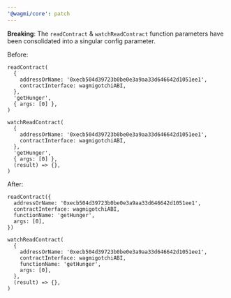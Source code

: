 ```yaml
---
'@wagmi/core': patch
---
```


**Breaking**: The `readContract` & `watchReadContract` function parameters have been consolidated into a singular config parameter.

Before:

```tsx
readContract(
  {
    addressOrName: '0xecb504d39723b0be0e3a9aa33d646642d1051ee1',
    contractInterface: wagmigotchiABI,
  },
  'getHunger',
  { args: [0] },
)

watchReadContract(
  {
    addressOrName: '0xecb504d39723b0be0e3a9aa33d646642d1051ee1',
    contractInterface: wagmigotchiABI,
  },
  'getHunger',
  { args: [0] },
  (result) => {},
)
```

After:

```tsx
readContract({
  addressOrName: '0xecb504d39723b0be0e3a9aa33d646642d1051ee1',
  contractInterface: wagmigotchiABI,
  functionName: 'getHunger',
  args: [0],
})

watchReadContract(
  {
    addressOrName: '0xecb504d39723b0be0e3a9aa33d646642d1051ee1',
    contractInterface: wagmigotchiABI,
    functionName: 'getHunger',
    args: [0],
  },
  (result) => {},
)
```
